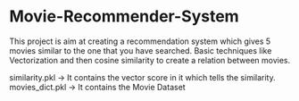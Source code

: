 # Movie-Recommender-System
This project is aim at creating a recommendation system which gives 5 movies similar to the one that you have searched. Basic techniques like Vectorization
and then cosine similarity to create a relation between movies.

similarity.pkl -> It contains the vector score in it which tells the similarity.
movies_dict.pkl -> It contains the Movie Dataset
